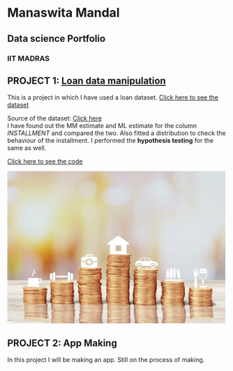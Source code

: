 # Manaswita Mandal
## Data science Portfolio
### IIT MADRAS
## **PROJECT 1**: [Loan data manipulation](https://docs.google.com/document/d/1tEAOS6REF8DmWYsHHN8sdo4j_5P4qBQxCcBbwyxXSvY/edit?usp=sharing)

This is a project in which I have used a loan dataset.  [Click here to see the dataset](https://docs.google.com/spreadsheets/d/1DYB76shXokv-JewlVeU0gy7NzvxKG9IKoA5wcCwWJ64/edit?usp=sharing)              

Source of the dataset: [Click here](https://www.kaggle.com/apartmentguru/exploratory-lending/data)        
I have found out the MM estimate and ML estimate for the column *INSTALLMENT* and compared the two. Also fitted a distribution to check the behaviour of the installment. I performed the **hypothesis testing** for the same as well.         

[Click here to see the code](/code.py/Github_project.py)


![](/images/Loan_Pic_.png)


## **PROJECT 2**: App Making
In this project I will be making an app. Still on the process of making.
